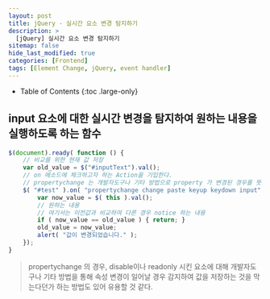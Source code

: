 ```yaml
---
layout: post
title: jQuery - 실시간 요소 변경 탐지하기
description: >
  [jQuery] 실시간 요소 변경 탐지하기
sitemap: false
hide_last_modified: true
categories: [Frontend]
tags: [Element Change, jQuery, event handler]
---
```


- Table of Contents
{:toc .large-only}

## input 요소에 대한 실시간 변경을 탐지하여 원하는 내용을 실행하도록 하는 함수

```js
$(document).ready( function () {
	// 비교를 위한 현재 값 저장
	var old_value = $("#inputText").val();
    // on 메소드에 체크하고자 하는 Action을 기입한다.
    // propertychange 는 개발자도구나 기타 방법으로 property 가 변경된 경우를 뜻함.
    $( "#test" ).on( "propertychange change paste keyup keydown input" ,function () {
    	var now_value = $( this ).val();
        // 원하는 내용
        // 여기서는 이전값과 비교하여 다른 경우 notice 하는 내용
        if ( now_value == old_value ) { return; }
        old_value = now_value;
		alert( "값이 변경되었습니다." );
    });
}
```

> propertychange 의 경우, disable이나 readonly 시킨 요소에 대해 개발자도구나 기타 방법을 통해 속성 변경이 일어날 경우 감지하여 값을 저장하는 것을 막는다던가 하는 방법도 있어 유용할 것 같다.

